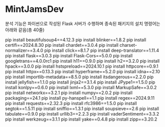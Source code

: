 # MintJamsDev

분석 기능은 파이썬으로 작성된 Flask 서버가 수행하며
종속된 패키지의 설치 명령어는 아래와 같음(총 40줄)

pip install beautifulsoup4==4.12.3
pip install blinker==1.8.2
pip install certifi==2024.8.30
pip install chardet==3.0.4
pip install charset-normalizer==3.4.0
pip install click==8.1.7
pip install deep-translator==1.11.4
pip install flask==3.0.3
pip install Flask-Cors==5.0.0
pip install googletrans==4.0.0rc1
pip install h11==0.9.0
pip install h2==3.2.0
pip install hpack==3.0.0
pip install hstspreload==2024.10.1
pip install httpcore==0.9.1
pip install httpx==0.13.3
pip install hyperframe==5.2.0
pip install idna==2.10
pip install importlib-metadata==8.5.0
pip install itsdangerous==2.2.0
pip install jellyfish==1.1.0
pip install jinja2==3.1.4
pip install JPype1==1.5.0
pip install konlpy==0.6.0
pip install lxml==5.3.0
pip install MarkupSafe==3.0.2
pip install networkx==3.2.1
pip install numpy==2.0.2
pip install packaging==24.1
pip install py-hanspell==1.1
pip install regex==2024.9.11
pip install requests==2.32.3
pip install rfc3986==1.5.0
pip install segtok==1.5.11
pip install sniffio==1.3.1
pip install soupsieve==2.6
pip install tabulate==0.9.0
pip install urllib3==2.2.3
pip install vaderSentiment==3.3.2
pip install werkzeug==3.1.1
pip install yake==0.4.8
pip install zipp==3.20.2
